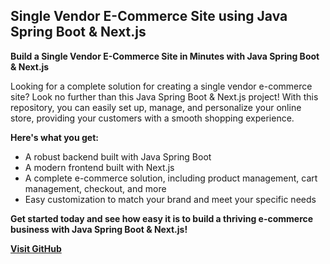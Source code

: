 ## Single Vendor E-Commerce Site using Java Spring Boot & Next.js

**Build a Single Vendor E-Commerce Site in Minutes with Java Spring Boot & Next.js**

Looking for a complete solution for creating a single vendor e-commerce site? Look no further than this Java Spring Boot & Next.js project! With this repository, you can easily set up, manage, and personalize your online store, providing your customers with a smooth shopping experience.

**Here's what you get:**

* A robust backend built with Java Spring Boot
* A modern frontend built with Next.js
* A complete e-commerce solution, including product management, cart management, checkout, and more
* Easy customization to match your brand and meet your specific needs

**Get started today and see how easy it is to build a thriving e-commerce business with Java Spring Boot & Next.js!**

**[Visit GitHub](https://github.com/RaminduA/Single_Vendor_ECommerce_Site-JavaSpringBoot_NextJs)**